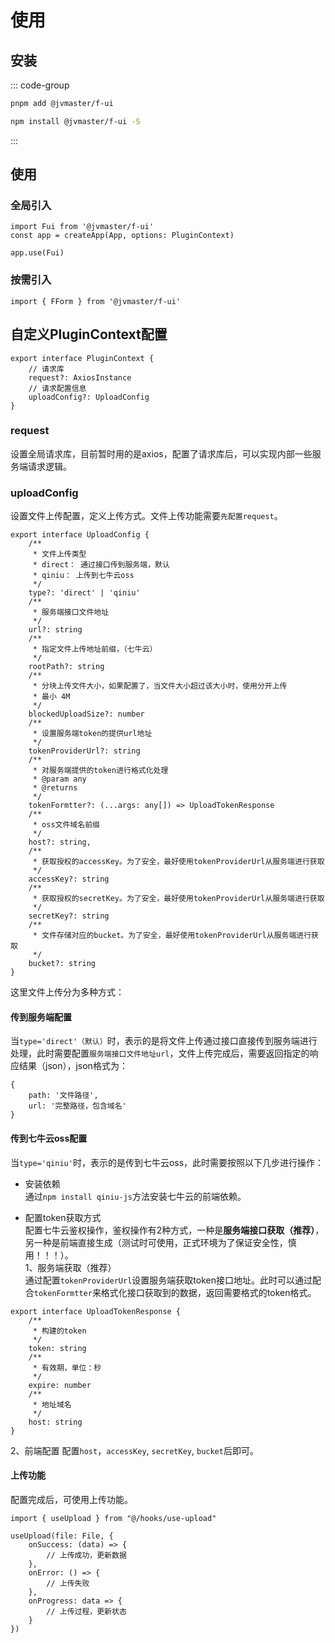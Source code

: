 # 使用
## 安装
::: code-group
```sh [pnpm]
pnpm add @jvmaster/f-ui
```

```sh [npm]
npm install @jvmaster/f-ui -S
```
:::

## 使用
### 全局引入
```
import Fui from '@jvmaster/f-ui'
const app = createApp(App, options: PluginContext)

app.use(Fui)
```

### 按需引入
```
import { FForm } from '@jvmaster/f-ui'

```

## 自定义PluginContext配置
```
export interface PluginContext {
    // 请求库
    request?: AxiosInstance
    // 请求配置信息
    uploadConfig?: UploadConfig
}
```
### request
设置全局请求库，目前暂时用的是axios，配置了请求库后，可以实现内部一些服务端请求逻辑。

### uploadConfig
设置文件上传配置，定义上传方式。文件上传功能需要`先配置request`。
```
export interface UploadConfig {
    /**
     * 文件上传类型
     * direct： 通过接口传到服务端，默认
     * qiniu： 上传到七牛云oss
     */
    type?: 'direct' | 'qiniu'
    /**
     * 服务端接口文件地址
     */
    url?: string
    /**
     * 指定文件上传地址前缀，（七牛云）
     */
    rootPath?: string
    /**
     * 分块上传文件大小，如果配置了，当文件大小超过该大小时，使用分开上传
     * 最小 4M 
     */
    blockedUploadSize?: number
    /**
     * 设置服务端token的提供url地址
     */
    tokenProviderUrl?: string
    /**
     * 对服务端提供的token进行格式化处理
     * @param any 
     * @returns 
     */
    tokenFormtter?: (...args: any[]) => UploadTokenResponse
    /**
     * oss文件域名前缀
     */
    host?: string,
    /**
     * 获取授权的accessKey。为了安全，最好使用tokenProviderUrl从服务端进行获取
     */
    accessKey?: string
    /**
     * 获取授权的secretKey。为了安全，最好使用tokenProviderUrl从服务端进行获取
     */
    secretKey?: string
    /**
     * 文件存储对应的bucket。为了安全，最好使用tokenProviderUrl从服务端进行获取
     */
    bucket?: string
}
```
这里文件上传分为多种方式：
#### 传到服务端配置
当`type='direct'（默认）`时，表示的是将文件上传通过接口直接传到服务端进行处理，此时需要配置`服务端接口文件地址url`，文件上传完成后，需要返回指定的响应结果（json），json格式为：
```
{
    path: '文件路径',
    url: '完整路径，包含域名'
}
```

#### 传到七牛云oss配置
当`type='qiniu'`时，表示的是传到七牛云oss，此时需要按照以下几步进行操作：
- 安装依赖  
通过`npm install qiniu-js`方法安装七牛云的前端依赖。

- 配置token获取方式  
配置七牛云鉴权操作，鉴权操作有2种方式，一种是**服务端接口获取（推荐）**，另一种是前端直接生成（测试时可使用，正式环境为了保证安全性，慎用！！！）。  
1、服务端获取（推荐）  
通过配置`tokenProviderUrl`设置服务端获取token接口地址。此时可以通过配合`tokenFormtter`来格式化接口获取到的数据，返回需要格式的token格式。
```
export interface UploadTokenResponse {
    /**
     * 构建的token
     */
    token: string
    /**
     * 有效期，单位：秒
     */
    expire: number
    /**
     * 地址域名
     */
    host: string
}
```
2、前端配置
配置`host`，`accessKey`, `secretKey`, `bucket`后即可。

#### 上传功能
配置完成后，可使用上传功能。
```
import { useUpload } from "@/hooks/use-upload"

useUpload(file: File, {
    onSuccess: (data) => {
        // 上传成功，更新数据
    },
    onError: () => {
        // 上传失败
    },
    onProgress: data => {
        // 上传过程，更新状态
    }
})
```
